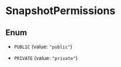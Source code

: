 

# SnapshotPermissions

## Enum


* `PUBLIC` (value: `"public"`)

* `PRIVATE` (value: `"private"`)



